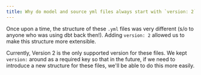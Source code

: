 ```yaml
---
title: Why do model and source yml files always start with `version: 2`?
---
```


Once upon a time, the structure of these `.yml` files was very different (s/o to anyone who was using dbt back then!). Adding `version: 2` allowed us to make this structure more extensible.

Currently, Version 2 is the only supported version for these files. We kept `version:` around as a required key so that in the future, if we need to introduce a new structure for these files, we'll be able to do this more easily.
